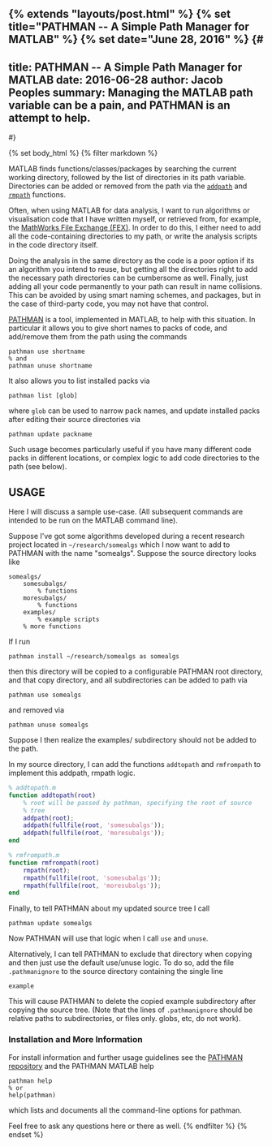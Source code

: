 {% extends "layouts/post.html" %}
{% set title="PATHMAN -- A Simple Path Manager for MATLAB" %}
{% set date="June 28, 2016" %}
{#
---
title: PATHMAN -- A Simple Path Manager for MATLAB
date: 2016-06-28
author: Jacob Peoples
summary:
    Managing the MATLAB path variable can be a pain, and PATHMAN is
    an attempt to help.
---
#}

{% set body_html %}
{% filter markdown %}

MATLAB finds functions/classes/packages by searching the current working
directory, followed by the list of directories in its path variable.
Directories can be added or removed from the path via the [`addpath`][1]
and [`rmpath`][2] functions.

Often, when using MATLAB for data analysis, I want to run algorithms or
visualisation code that I have written myself, or retrieved from, for
example, the [MathWorks File Exchange (FEX)][3].  In order to do this, I
either need to add all the code-containing directories to my path, or
write the analysis scripts in the code directory itself.

Doing the analysis in the same directory as the code is a poor option if
its an algorithm you intend to reuse, but getting all the directories
right to add the necessary path directories can be cumbersome as well.
Finally, just adding all your code permanently to your path can result
in name collisions.  This can be avoided by using smart naming schemes,
and packages, but in the case of third-party code, you may not have that
control.

[PATHMAN][4] is a tool, implemented in MATLAB, to help with this
situation.  In particular it allows you to give short names to packs of
code, and add/remove them from the path using the commands

    pathman use shortname
    % and
    pathman unuse shortname

It also allows you to list installed packs via

    pathman list [glob]

where `glob` can be used to narrow pack names, and update installed
packs after editing their source directories via

    pathman update packname

Such usage becomes particularly useful if you have many different code
packs in different locations, or complex logic to add code directories
to the path (see below).

[1]: http://www.mathworks.com/help/matlab/ref/addpath.html
[2]: http://www.mathworks.com/help/matlab/ref/rmpath.html
[3]: https://www.mathworks.com/matlabcentral/fileexchange/
[4]: https://github.com/jpeoples/PATHMAN


USAGE
-----

Here I will discuss a sample use-case. (All subsequent commands are
intended to be run on the MATLAB command line).

Suppose I've got some algorithms developed during a recent research
project located in `~/research/somealgs` which I now want to add to
PATHMAN with the name "somealgs".  Suppose the source directory looks
like

    somealgs/
        somesubalgs/
            % functions
        moresubalgs/
            % functions
        examples/
            % example scripts
        % more functions

If I run

    pathman install ~/research/somealgs as somealgs

then this directory will be copied to a configurable PATHMAN root
directory, and that copy directory, and all subdirectories can be added
to path via

    pathman use somealgs

and removed via

    pathman unuse somealgs

Suppose I then realize the examples/ subdirectory should not be added to
the path.

In my source directory, I can add the functions `addtopath` and
`rmfrompath` to implement this addpath, rmpath logic.

```matlab
% addtopath.m
function addtopath(root)
    % root will be passed by pathman, specifying the root of source
    % tree
    addpath(root);
    addpath(fullfile(root, 'somesubalgs'));
    addpath(fullfile(root, 'moresubalgs'));
end

% rmfrompath.m
function rmfrompath(root)
    rmpath(root);
    rmpath(fullfile(root, 'somesubalgs'));
    rmpath(fullfile(root, 'moresubalgs'));
end
```

Finally, to tell PATHMAN about my updated source tree I call

    pathman update somealgs

Now PATHMAN will use that logic when I call `use` and `unuse`.

Alternatively, I can tell PATHMAN to exclude that directory when copying
and then just use the default use/unuse logic.  To do so, add the file
`.pathmanignore` to the source directory containing the single line

```
example
```

This will cause PATHMAN to delete the copied example subdirectory after
copying the source tree. (Note that the lines of `.pathmanignore` should
be relative paths to subdirectories, or files only.  globs, etc, do not
work).


### Installation and More Information

For install information and further usage guidelines see the [PATHMAN
repository][4] and the PATHMAN MATLAB help

    pathman help
    % or
    help(pathman)

which lists and documents all the command-line options for pathman.

Feel free to ask any questions here or there as well.
{% endfilter %}
{% endset %}
